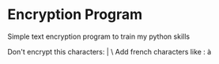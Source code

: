 # Encryption Program
 Simple text encryption program to train my python skills

Don't encrypt this characters: | \\
Add french characters like : à 